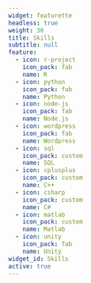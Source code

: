 ```yaml
---
widget: featurette
headless: true
weight: 30
title: Skills
subtitle: null
feature:
  - icon: r-project
    icon_pack: fab
    name: R
  - icon: python
    icon_pack: fab
    name: Python
  - icon: node-js
    icon_pack: fab
    name: Node.js
  - icon: wordpress
    icon_pack: fab
    name: Wordpress
  - icon: sql
    icon_pack: custom
    name: SQL
  - icon: cplusplus
    icon_pack: custom
    name: C++
  - icon: csharp
    icon_pack: custom
    name: C#
  - icon: matlab
    icon_pack: custom
    name: Matlab
  - icon: unity
    icon_pack: fab
    name: Unity
widget_id: Skills
active: true
---
```

